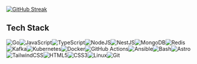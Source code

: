 [![GitHub Streak](https://streak-stats.demolab.com?user=icehuntmen&theme=dark&hide_border=true&hide_longest_streak=true)](https://git.io/streak-stats)

## Tech Stack
<img src="https://img.shields.io/badge/Go-00ADD8.svg?style=for-the-badge&logo=go&logoColor=white " alt="Go"><img src="https://img.shields.io/badge/javascript-323330.svg?style=for-the-badge&logo=javascript&logoColor=F7DF1E" alt="JavaScript"/><img src="https://img.shields.io/badge/typescript-007ACC.svg?style=for-the-badge&logo=typescript&logoColor=white" alt="TypeScript"/><img src="https://img.shields.io/badge/node.js-6DA55F?style=for-the-badge&logo=node.js&logoColor=white" alt="NodeJS"/><img src="https://img.shields.io/badge/NestJS-E0234E.svg?style=for-the-badge&logo=nestjs&logoColor=white " alt="NestJS"><img src="https://img.shields.io/badge/MongoDB-47A248.svg?style=for-the-badge&logo=mongodb&logoColor=white " alt="MongoDB"><img src="https://img.shields.io/badge/Redis-DC382D.svg?style=for-the-badge&logo=redis&logoColor=white " alt="Redis"><img src="https://img.shields.io/badge/Apache_Kafka-000000.svg?style=for-the-badge&logo=apachekafka&logoColor=white " alt="Kafka"><img src="https://img.shields.io/badge/Kubernetes-326CE5.svg?style=for-the-badge&logo=kubernetes&logoColor=white" alt="Kubernetes"/><img src="https://img.shields.io/badge/docker-0db7ed.svg?style=for-the-badge&logo=docker&logoColor=white" alt="Docker"/><img src="https://img.shields.io/badge/GitHub_Actions-2088FF.svg?style=for-the-badge&logo=github-actions&logoColor=white" alt="GitHub Actions"/><img src="https://img.shields.io/badge/Ansible-EE0000.svg?style=for-the-badge&logo=ansible&logoColor=white" alt="Ansible"/><img src="https://img.shields.io/badge/Bash-4EAA25?style=for-the-badge&logo=gnubash&logoColor=black" alt="Bash"/><img src="https://img.shields.io/badge/astro-BC52EE.svg?style=for-the-badge&logo=astro&logoColor=white" alt="Astro"/><img src="https://img.shields.io/badge/tailwindcss-38B2AC.svg?style=for-the-badge&logo=tailwind-css&logoColor=white" alt="TailwindCSS"/><img src="https://img.shields.io/badge/html5-E34F26.svg?style=for-the-badge&logo=html5&logoColor=white" alt="HTML5"/><img src="https://img.shields.io/badge/css3-1572B6.svg?style=for-the-badge&logo=css3&logoColor=white" alt="CSS3"/><img src="https://img.shields.io/badge/Linux-FCC624?style=for-the-badge&logo=linux&logoColor=black" alt="Linux"/><img src="https://img.shields.io/badge/Git-fc6d26?style=for-the-badge&logo=git&logoColor=white" alt="Git"/>
